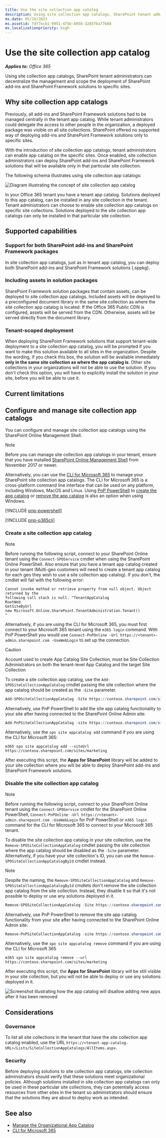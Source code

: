 ```yaml
---
title: Use the site collection app catalog
description: Using site collection app catalogs, SharePoint tenant administrators can decentralize the management and scope the deployment of SharePoint add-ins and SharePoint Framework solutions to specific sites.
ms.date: 05/19/2023
ms.assetid: fdf7ecb1-9951-475b-b058-3285fba77b68
ms.localizationpriority: high
---
```


# Use the site collection app catalog

_**Applies to:** Office 365_

Using site collection app catalogs, SharePoint tenant administrators can decentralize the management and scope the deployment of SharePoint add-ins and SharePoint Framework solutions to specific sites.

## Why site collection app catalogs

Previously, all add-ins and SharePoint Framework solutions had to be managed centrally in the tenant app catalog. While tenant administrators could delegate the access to other people in the organization, a deployed package was visible on all site collections. SharePoint offered no supported way of deploying add-ins and SharePoint Framework solutions only to specific sites.

With the introduction of site collection app catalogs, tenant administrators can enable app catalog on the specific sites. Once enabled, site collection administrators can deploy SharePoint add-ins and SharePoint Framework solutions that will be available only in that particular site collection.

The following schema illustrates using site collection app catalogs:

![Diagram illustrating the concept of site collection app catalog](../images/site-collection-app-catalog-diagram.png)

In your Office 365 tenant you have a tenant app catalog. Solutions deployed to this app catalog, can be installed in any site collection in the tenant. Tenant administrators can choose to enable site collection app catalogs on specific site collections. Solutions deployed to the site collection app catalogs can only be installed in that particular site collection.

## Supported capabilities

### Support for both SharePoint add-ins and SharePoint Framework packages

In site collection app catalogs, just as in tenant app catalog, you can deploy both SharePoint add-ins and SharePoint Framework solutions (.sppkg).

### Including assets in solution packages

SharePoint Framework solution packages that contain assets, can be deployed to site collection app catalogs. Included assets will be deployed to a preconfigured document library in the same site collection as where the site collection app catalog is located. If the Office 365 Public CDN is configured, assets will be served from the CDN. Otherwise, assets will be served directly from the document library.

### Tenant-scoped deployment

When deploying SharePoint Framework solutions that support tenant-wide deployment to a site collection app catalog, you will be prompted if you want to make this solution available to all sites in the organization. Despite the wording, if you check this box, the solution will be available immediately **only in the same site collection as where the app catalog is**. Other site collections in your organizations will not be able to use the solution. If you don't check this option, you will have to explicitly install the solution in your site, before you will be able to use it.

## Current limitations

## Configure and manage site collection app catalogs

You can configure and manage site collection app catalogs using the SharePoint Online Management Shell.

> [!NOTE]
> Before you can manage site collection app catalogs in your tenant, ensure that you have installed [SharePoint Online Management Shell](https://www.microsoft.com/download/details.aspx?id=35588) from November 2017 or newer.

Alternatively, you can use the [CLI for Microsoft 365](https://sharepoint.github.io/office365-cli?utm_source=msft_docs&utm_medium=page&utm_campaign=Use+the+site+collection+app+catalog) to manage your SharePoint site collection app catalogs. The CLI for Microsoft 365 is a cross-platform command line interface that can be used on any platform, including Windows, MacOS and Linux. Using [PnP PowerShell](/powershell/sharepoint/sharepoint-pnp/sharepoint-pnp-cmdlets) to [create the app catalog](https://pnp.github.io/powershell/cmdlets/Add-PnPSiteCollectionAppCatalog.html) or [remove the app catalog](https://pnp.github.io/powershell/cmdlets/Remove-PnPSiteCollectionAppCatalog.html) is also an option when using Windows.

[!INCLUDE [pnp-powershell](../../includes/snippets/open-source/pnp-powershell.md)]

[!INCLUDE [pnp-o365cli](../../includes/snippets/open-source/pnp-o365cli.md)]

### Create a site collection app catalog

> [!NOTE]
> Before running the following script, connect to your SharePoint Online tenant using the `Connect-SPOService` cmdlet when using the SharePoint Online PowerShell. Also ensure that you have a tenant app catalog created in your tenant (Multi-geo customers will need to create a tenant app catalog for each geo they wish to use a site collection app catalog). If you don't, the cmdlet will fail with the following error:
>
> ```text
> Cannot invoke method or retrieve property from null object. Object returned by the
> following call stack is null. "TenantAppCatalog
> RootWeb
> GetSiteByUrl
> new Microsoft.Online.SharePoint.TenantAdministration.Tenant()
> "
> ```
>
> Alternatively, if you are using the CLI for Microsoft 365, you must first connect to your Microsoft 365 tenant using the `m365 login` command. With PnP PowerShell you would use `Connect-PnPOnline -Url https://<tenant>-admin.sharepoint.com -UseWebLogin` to set up the connection.

> [!CAUTION]
> Account used to create App Catalog Site Collection, must be Site Collection Administrators on both the tenant-level App Catalog and the target Site Collection

To create a site collection app catalog, use the `Add-SPOSiteCollectionAppCatalog` cmdlet passing the site collection where the app catalog should be created as the `-Site` parameter.

```powershell
Add-SPOSiteCollectionAppCatalog -Site https://contoso.sharepoint.com/sites/marketing
```

Alternatively, use PnP PowerShell to add the site app catalog functionality to your site after having connected to the SharePoint Online Admin site:

```powershell
Add-PnPSiteCollectionAppCatalog -site https://contoso.sharepoint.com/sites/marketing
```

Alternatively, use the `spo site appcatalog add` command if you are using the CLI for Microsoft 365:

```console
m365 spo site appcatalog add --siteUrl https://contoso.sharepoint.com/sites/marketing
```

After executing this script, the **Apps for SharePoint** library will be added to your site collection where you will be able to deploy SharePoint add-ins and SharePoint Framework solutions.

### Disable the site collection app catalog

> [!NOTE]
> Before running the following script, connect to your SharePoint Online tenant using the `Connect-SPOService` cmdlet for the SharePoint Online PowerShell, `Connect-PnPOnline -Url https://<tenant>-admin.sharepoint.com -UseWebLogin` for PnP PowerShell or `m365 login` command for the CLI for Microsoft 365 to connect to your Microsoft 365 tenant.

To disable the site collection app catalog in your site collection, use the `Remove-SPOSiteCollectionAppCatalog` cmdlet passing the site collection where the app catalog should be disabled as the `-Site` parameter. Alternatively, if you have your site collection's ID, you can use the `Remove-SPOSiteCollectionAppCatalogById` cmdlet instead.

> [!NOTE]
> Despite the naming, the `Remove-SPOSiteCollectionAppCatalog` and `Remove-SPOSiteCollectionAppCatalogById` cmdlets don't remove the site collection app catalog from the site collection. Instead, they disable it so that it's not possible to deploy or use any solutions deployed in it.

```powershell
Remove-SPOSiteCollectionAppCatalog -Site https://contoso.sharepoint.com/sites/marketing
```

Alternatively, use PnP PowerShell to remove the site app catalog functionality from your site after having connected to the SharePoint Online Admin site:

```powershell
Remove-PnPSiteCollectionAppCatalog -site https://contoso.sharepoint.com/sites/marketing
```

Alternatively, use the `spo site appcatalog remove` command if you are using the CLI for Microsoft 365

```console
m365 spo site appcatalog remove --url https://contoso.sharepoint.com/sites/marketing
```

After executing this script, the **Apps for SharePoint** library will be still visible in your site collection, but you will not be able to deploy or use any solutions deployed in it.

![Screenshot illustrating how the app catalog will disallow adding new apps after it has been removed](../images/site-collection-app-catalog-disabled.png)

## Considerations

### Governance

To list all site collections in the tenant that have the site collection app catalog enabled, use the URL `https://<tenant-app-catalog-URL>/Lists/SiteCollectionAppCatalogs/AllItems.aspx`.

### Security

Before deploying solutions to site collection app catalogs, site collection administrators should verify that these solutions meet organizational policies. Although solutions installed in site collection app catalogs can only be used in these particular site collections, they can potentially access resources from other sites in the tenant so administrators should ensure that the solutions they are about to deploy work as intended.

## See also

- [Manage the Organizational App Catalog](/sharepoint/use-app-catalog)
- [CLI for Microsoft 365](https://sharepoint.github.io/office365-cli?utm_source=msft_docs&utm_medium=page&utm_campaign=Use+the+site+collection+app+catalog)
